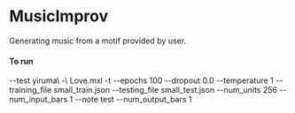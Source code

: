 # MusicImprov
Generating music from a motif provided by user.


#### To run
--test yiruma\ -\ Love.mxl -t --epochs 100 --dropout 0.0 --temperature 1 --training_file small_train.json --testing_file small_test.json --num_units 256 --num_input_bars 1 --note test --num_output_bars 1

